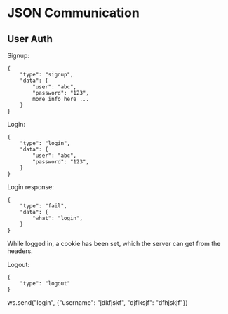 
# JSON Communication

## User Auth

Signup:

	{
		"type": "signup",
		"data": {
			"user": "abc",
			"password": "123",
			more info here ...
		}
	}

Login:

	{
		"type": "login",
		"data": {
			"user": "abc",
			"password": "123",
		}
	}

Login response:

	{
		"type": "fail",
		"data": {
			"what": "login",
		}
	}

While logged in, a cookie has been set, which the server can get from the headers.

Logout:

	{
		"type": "logout"
	}


ws.send("login", {"username": "jdkfjskf", "djflksjf": "dfhjskjf"})


